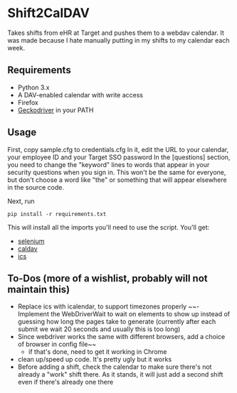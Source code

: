 # Shift2CalDAV
Takes shifts from eHR at Target and pushes them to a webdav calendar.  It was made because I hate manually putting in my shifts to my calendar each week.
## Requirements

 - Python 3.x
 - A DAV-enabled calendar with write access
 - Firefox
 - [Geckodriver](https://github.com/mozilla/geckodriver/releases) in your PATH 

## Usage
First, copy sample.cfg to credentials.cfg 
In it, edit the URL to your calendar, your employee ID and your Target SSO password
In the [questions] section, you need to change the "keyword" lines to words that appear in your security questions when you sign in.  This won't be the same for everyone, but don't choose a word like "the" or something that will appear elsewhere in the source code.

Next, run 

    pip install -r requirements.txt
   This will install all the imports you'll need to use the script.  You'll get:
   

 - [selenium](https://selenium-python.readthedocs.io/) 
 - [caldav](https://pythonhosted.org/caldav/)
 - [ics](https://icspy.readthedocs.io/)
## To-Dos (more of a wishlist, probably will not maintain this)
 - Replace ics with icalendar, to support timezones properly
 ~~- Implement the WebDriverWait to wait on elements to show up instead of guessing how long the pages take to generate (currently after each submit we wait 20 seconds and usually this is too long)
 - Since webdriver works the same with different browsers, add a choice of browser in config file~~
	 - if that's done, need to get it working in Chrome
 - clean up/speed up code.  It's pretty ugly but it works
 - Before adding a shift, check the calendar to make sure there's not already a "work" shift there.  As it stands, it will just add a second shift even if there's already one there

